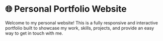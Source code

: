 # 🌐 Personal Portfolio Website

Welcome to my personal website! This is a fully responsive and interactive portfolio built to showcase my work, skills, projects, and provide an easy way to get in touch with me.
